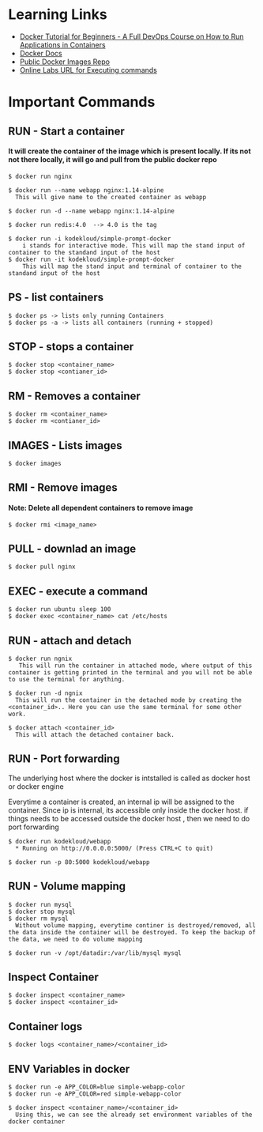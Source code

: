 # Learning Links
* [Docker Tutorial for Beginners - A Full DevOps Course on How to Run Applications in Containers](https://www.youtube.com/watch?v=fqMOX6JJhGo)
* [Docker Docs](https://docs.docker.com/get-started/)
* [Public Docker Images Repo](https://hub.docker.com/)
* [Online Labs URL for Executing commands](https://kodekloud.com/p/docker-labs)

# Important Commands
## RUN - Start a container
#### It will create the container of the image which is present locally. If its not not there locally, it will go and pull from the public docker repo
```
$ docker run nginx

$ docker run --name webapp nginx:1.14-alpine
  This will give name to the created container as webapp

$ docker run -d --name webapp nginx:1.14-alpine

$ docker run redis:4.0  --> 4.0 is the tag

$ docker run -i kodekloud/simple-prompt-docker
    i stands for interactive mode. This will map the stand input of container to the standand input of the host
$ docker run -it kodekloud/simple-prompt-docker
    This will map the stand input and terminal of container to the standand input of the host
```

## PS - list containers
```
$ docker ps -> lists only running Containers
$ docker ps -a -> lists all containers (running + stopped)
```

## STOP - stops a container
```
$ docker stop <container_name>
$ docker stop <contianer_id>
```

## RM - Removes a container
```
$ docker rm <container_name>
$ docker rm <contianer_id>
```

## IMAGES - Lists images
```
$ docker images
```

## RMI - Remove images
#### Note: Delete all dependent containers to remove image
```
$ docker rmi <image_name>
```
## PULL - downlad an image
```
$ docker pull nginx
```
## EXEC - execute a command
```
$ docker run ubuntu sleep 100
$ docker exec <container_name> cat /etc/hosts
```
## RUN - attach and detach
```
$ docker run ngnix
   This will run the container in attached mode, where output of this container is getting printed in the terminal and you will not be able to use the terminal for anything.

$ docker run -d ngnix
  This will run the container in the detached mode by creating the <container_id>.. Here you can use the same terminal for some other work.

$ docker attach <container_id>
  This will attach the detached container back.
```

##  RUN - Port forwarding
The underlying host where the docker is intstalled is called as docker host or docker engine

Everytime a container is created, an internal ip will be assigned to the container. Since ip is internal, its accessible only inside the docker host. if things needs to be accessed outside the docker host , then we need to do port forwarding
```
$ docker run kodekloud/webapp
  * Running on http://0.0.0.0:5000/ (Press CTRL+C to quit)

$ docker run -p 80:5000 kodekloud/webapp
```

## RUN - Volume mapping
```
$ docker run mysql
$ docker stop mysql
$ docker rm mysql
  Without volume mapping, everytime continer is destroyed/removed, all the data inside the container will be destroyed. To keep the backup of the data, we need to do volume mapping

$ docker run -v /opt/datadir:/var/lib/mysql mysql
```

## Inspect Container
```
$ docker inspect <container_name>
$ docker inspect <container_id>
```
## Container logs
```
$ docker logs <container_name>/<container_id>
```

## ENV Variables in docker
```
$ docker run -e APP_COLOR=blue simple-webapp-color
$ docker run -e APP_COLOR=red simple-webapp-color  

$ docker inspect <container_name>/<container_id>
  Using this, we can see the already set environment variables of the docker container
```
